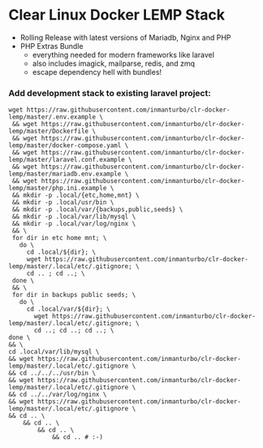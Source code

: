 # Clear Linux Docker LEMP Stack
- Rolling Release with latest versions of Mariadb, Nginx and PHP
- PHP Extras Bundle
    - everything needed for modern frameworks like laravel
    - also includes imagick, mailparse, redis, and zmq
    - escape dependency hell with bundles!

### Add development stack to existing laravel project:
```
wget https://raw.githubusercontent.com/inmanturbo/clr-docker-lemp/master/.env.example \
 && wget https://raw.githubusercontent.com/inmanturbo/clr-docker-lemp/master/Dockerfile \
 && wget https://raw.githubusercontent.com/inmanturbo/clr-docker-lemp/master/docker-compose.yaml \
 && wget https://raw.githubusercontent.com/inmanturbo/clr-docker-lemp/master/laravel.conf.example \
 && wget https://raw.githubusercontent.com/inmanturbo/clr-docker-lemp/master/mariadb.env.example \
 && wget https://raw.githubusercontent.com/inmanturbo/clr-docker-lemp/master/php.ini.example \
 && mkdir -p .local/{etc,home,mnt} \
 && mkdir -p .local/usr/bin \
 && mkdir -p .local/var/{backups,public,seeds} \
 && mkdir -p .local/var/lib/mysql \
 && mkdir -p .local/var/log/nginx \
 && \
 for dir in etc home mnt; \
   do \
     cd .local/${dir}; \
     wget https://raw.githubusercontent.com/inmanturbo/clr-docker-lemp/master/.local/etc/.gitignore; \
     cd .. ; cd ..; \
 done \
 && \
 for dir in backups public seeds; \
   do \
     cd .local/var/${dir}; \
       wget https://raw.githubusercontent.com/inmanturbo/clr-docker-lemp/master/.local/etc/.gitignore; \
       cd ..; cd ..; cd ..; \
done \
&& \
cd .local/var/lib/mysql \
&& wget https://raw.githubusercontent.com/inmanturbo/clr-docker-lemp/master/.local/etc/.gitignore \
&& cd ../../../usr/bin \
&& wget https://raw.githubusercontent.com/inmanturbo/clr-docker-lemp/master/.local/etc/.gitignore \
&& cd ../../var/log/nginx \
&& wget https://raw.githubusercontent.com/inmanturbo/clr-docker-lemp/master/.local/etc/.gitignore \
&& cd .. \
    && cd .. \
        && cd .. \
            && cd .. # :-)
